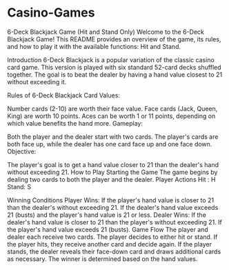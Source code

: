 # Casino-Games

6-Deck Blackjack Game (Hit and Stand Only)
Welcome to the 6-Deck Blackjack Game! This README provides an overview of the game, its rules, and how to play it with the available functions: Hit and Stand.

Introduction
6-Deck Blackjack is a popular variation of the classic casino card game. This version is played with six standard 52-card decks shuffled together. The goal is to beat the dealer by having a hand value closest to 21 without exceeding it.

Rules of 6-Deck Blackjack
Card Values:

Number cards (2-10) are worth their face value.
Face cards (Jack, Queen, King) are worth 10 points.
Aces can be worth 1 or 11 points, depending on which value benefits the hand more.
Gameplay:

Both the player and the dealer start with two cards.
The player's cards are both face up, while the dealer has one card face up and one face down.
Objective:

The player's goal is to get a hand value closer to 21 than the dealer's hand without exceeding 21.
How to Play
Starting the Game
The game begins by dealing two cards to both the player and the dealer.
Player Actions
Hit : H
Stand: S

Winning Conditions
Player Wins:
If the player's hand value is closer to 21 than the dealer's without exceeding 21.
If the dealer's hand value exceeds 21 (busts) and the player's hand value is 21 or less.
Dealer Wins:
If the dealer's hand value is closer to 21 than the player's without exceeding 21.
If the player's hand value exceeds 21 (busts).
Game Flow
The player and dealer each receive two cards.
The player decides to either hit or stand.
If the player hits, they receive another card and decide again.
If the player stands, the dealer reveals their face-down card and draws additional cards as necessary.
The winner is determined based on the hand values.
